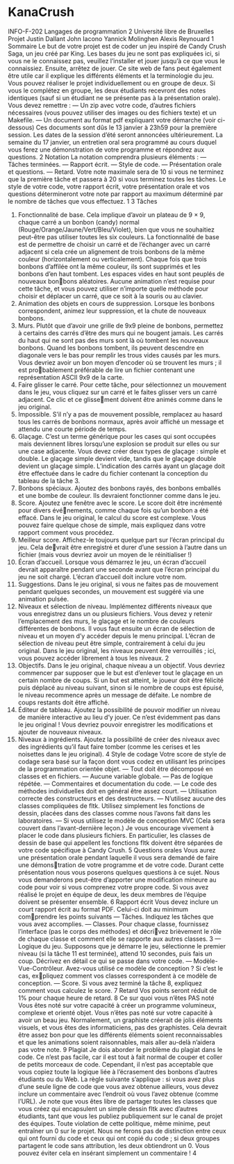 # KanaCrush
INFO-F-202
Langages de programmation 2
Université libre de Bruxelles
Projet
Justin Dallant John Iacono
Yannick Molinghen Alexis Reynouard
1 Sommaire
Le but de votre projet est de coder un jeu inspiré de Candy Crush Saga, un jeu créé par King.
Les bases du jeu ne sont pas expliquées ici, si vous ne le connaissez pas, veuillez l’installer et
jouer jusqu’à ce que vous le connaissiez. Ensuite, arrêtez de jouer. Ce site web de fans peut
également être utile car il explique les différents éléments et la terminologie du jeu.
Vous pouvez réaliser le projet individuellement ou en groupe de deux. Si vous le complétez en
groupe, les deux étudiants recevront des notes identiques (sauf si un étudiant ne se présente
pas à la présentation orale).
Vous devez remettre :
— Un zip avec votre code, d’autres fichiers nécessaires (vous pouvez utiliser des images ou
des fichiers texte) et un Makefile.
— Un document au format pdf expliquant votre démarche (voir ci-dessous)
Ces documents sont dûs le 13 janvier à 23h59 pour la première session. Les dates de la session
d’été seront annoncées ultérieurement.
La semaine du 17 janvier, un entretien oral sera programmé au cours duquel vous ferez une
démonstration de votre programme et répondrez aux questions.
2 Notation
La notation comprendra plusieurs éléments :
— Tâches terminées.
— Rapport écrit.
— Style de code.
— Présentation orale et questions.
— Retard.
Votre note maximale sera de 10 si vous ne terminez que la première tâche et passera à 20 si
vous terminez toutes les tâches. Le style de votre code, votre rapport écrit, votre présentation
orale et vos questions détermineront votre note par rapport au maximum déterminé par le
nombre de tâches que vous effectuez.
1
3 Tâches
1. Fonctionnalité de base. Cela implique d’avoir un plateau de 9 × 9, chaque carré a
un bonbon (candy) normal (Rouge/Orange/Jaune/Vert/Bleu/Violet), bien que vous ne
souhaitiez peut-être pas utiliser toutes les six couleurs. La fonctionnalité de base est
de permettre de choisir un carré et de l’échanger avec un carré adjacent si cela crée un
alignement de trois bonbons de la même couleur (horizontalement ou verticalement).
Chaque fois que trois bonbons d’affilée ont la même couleur, ils sont supprimés et les
bonbons d’en haut tombent. Les espaces vides en haut sont peuplés de nouveaux bonbons aléatoires. Aucune animation n’est requise pour cette tâche, et vous pouvez utiliser
n’importe quelle méthode pour choisir et déplacer un carré, que ce soit à la souris ou
au clavier.
2. Animation des objets en cours de suppression. Lorsque les bonbons correspondent,
animez leur suppression, et la chute de nouveaux bonbons.
3. Murs. Plutôt que d’avoir une grille de 9x9 pleine de bonbons, permettez à certains des
carrés d’être des murs qui ne bougent jamais. Les carrés du haut qui ne sont pas
des murs sont là où tombent les nouveaux bonbons. Quand les bonbons tombent, ils
peuvent descendre en diagonale vers le bas pour remplir les trous vides causés par les
murs. Vous devriez avoir un bon moyen d’encoder où se trouvent les murs ; il est probablement préférable de lire un fichier contenant une représentation ASCII 9x9 de la
carte.
4. Faire glisser le carré. Pour cette tâche, pour sélectionnez un mouvement dans le jeu,
vous cliquez sur un carré et le faites glisser vers un carré adjacent. Ce clic et ce glissement doivent être animés comme dans le jeu original.
5. Impossible. S’il n’y a pas de mouvement possible, remplacez au hasard tous les carrés
de bonbons normaux, après avoir affiché un message et attendu une courte période de
temps.
6. Glaçage. C’est un terme générique pour les cases qui sont occupées mais deviennent
libres lorsqu’une explosion se produit sur elles ou sur une case adjacente. Vous devez
créer deux types de glaçage : simple et double. Le glaçage simple devient vide, tandis que
le glaçage double devient un glaçage simple. L’indication des carrés ayant un glaçage
doit être effectuée dans le cadre du fichier contenant la conception du tableau de la
tâche 3.
7. Bonbons spéciaux. Ajoutez des bonbons rayés, des bonbons emballés et une bombe de
couleur. Ils devraient fonctionner comme dans le jeu.
8. Score. Ajoutez une fenêtre avec le score. Le score doit être incrémenté pour divers événements, comme chaque fois qu’un bonbon a été effacé. Dans le jeu original, le calcul
du score est complexe. Vous pouvez faire quelque chose de simple, mais expliquez dans
votre rapport comment vous procédez.
9. Meilleur score. Affichez-le toujours quelque part sur l’écran principal du jeu. Cela devrait être enregistré et durer d’une session à l’autre dans un fichier (mais vous devriez
avoir un moyen de le réinitialiser !)
10. Écran d’accueil. Lorsque vous démarrez le jeu, un écran d’accueil devrait apparaître
pendant une seconde avant que l’écran principal du jeu ne soit chargé. L’écran d’accueil
doit inclure votre nom.
11. Suggestions. Dans le jeu original, si vous ne faites pas de mouvement pendant quelques
secondes, un mouvement est suggéré via une animation pulsée.
12. Niveaux et sélection de niveau. Implémentez différents niveaux que vous enregistrez
dans un ou plusieurs fichiers. Vous devez y retenir l’emplacement des murs, le glaçage et
le nombre de couleurs différentes de bonbons. Il vous faut ensuite un écran de sélection
de niveau et un moyen d’y accéder depuis le menu principal. L’écran de sélection de
niveau peut être simple, contrairement à celui du jeu original. Dans le jeu original, les
niveaux peuvent être verrouillés ; ici, vous pouvez accéder librement à tous les niveaux.
2
13. Objectifs. Dans le jeu original, chaque niveau a un objectif. Vous devriez commencer
par supposer que le but est d’enlever tout le glaçage en un certain nombre de coups. Si
un but est atteint, le joueur doit être félicité puis déplacé au niveau suivant, sinon si
le nombre de coups est épuisé, le niveau recommence après un message de défaite. Le
nombre de coups restants doit être affiché.
14. Éditeur de tableau. Ajoutez la possibilité de pouvoir modifier un niveau de manière
interactive au lieu d’y jouer. Ce n’est évidemment pas dans le jeu original ! Vous devriez
pouvoir enregistrer les modifications et ajouter de nouveaux niveaux.
15. Niveaux à ingrédients. Ajoutez la possibilité de créer des niveaux avec des ingrédients
qu’il faut faire tomber (comme les cerises et les noisettes dans le jeu original).
4 Style de codage
Votre score de style de codage sera basé sur la façon dont vous codez en utilisant les principes
de la programmation orientée objet.
— Tout doit être décomposé en classes et en fichiers.
— Aucune variable globale.
— Pas de logique répétée.
— Commentaires et documentation du code.
— Le code des méthodes individuelles doit en général être assez court.
— Utilisation correcte des constructeurs et des destructeurs.
— N’utilisez aucune des classes compliquées de fltk. Utilisez simplement les fonctions de
dessin, placées dans des classes comme nous l’avons fait dans les laboratoires.
— Si vous utilisez le modèle de conception MVC (Cela sera couvert dans l’avant-dernière
leçon.)
Je vous encourage vivement à placer le code dans plusieurs fichiers. En particulier, les classes
de dessin de base qui appellent les fonctions fltk doivent être séparées de votre code spécifique
à Candy Crush.
5 Questions orales
Vous aurez une présentation orale pendant laquelle il vous sera demandé de faire une démonstration de votre programme et de votre code. Durant cette présentation nous vous poserons
quelques questions à ce sujet. Nous vous demanderons peut-être d’apporter une modification
mineure au code pour voir si vous comprenez votre propre code. Si vous avez réalisé le projet
en équipe de deux, les deux membres de l’équipe doivent se présenter ensemble.
6 Rapport écrit
Vous devez inclure un court rapport écrit au format PDF. Celui-ci doit au minimum comprendre les points suivants
— Tâches. Indiquez les tâches que vous avez accomplies.
— Classes. Pour chaque classe, fournissez l’interface (pas le corps des méthodes) et décrivez brièvement le rôle de chaque classe et comment elle se rapporte aux autres classes.
3
— Logique du jeu. Supposons que je démarre le jeu, sélectionne le premier niveau (si la
tâche 11 est terminée), attend 10 secondes, puis fais un coup. Décrivez en détail ce qui
se passe dans votre code.
— Modèle-Vue-Contrôleur. Avez-vous utilisé ce modèle de conception ? Si c’est le cas, expliquez comment vos classes correspondent à ce modèle de conception.
— Score. Si vous avez terminé la tâche 8, expliquez comment vous calculez le score.
7 Retard
Vos points seront réduit de 1% pour chaque heure de retard.
8 Ce sur quoi vous n’êtes PAS noté
Vous êtes noté sur votre capacité à créer un programme volumineux, complexe et orienté objet.
Vous n’êtes pas noté sur votre capacité à avoir un beau jeu. Normalement, un graphiste créerait
de jolis éléments visuels, et vous êtes des informaticiens, pas des graphistes. Cela devrait être
assez bon pour que les différents éléments soient reconnaissables et que les animations soient
raisonnables, mais aller au-delà n’aidera pas votre note.
9 Plagiat
Je dois aborder le problème du plagiat dans le code. Ce n’est pas facile, car il est tout à fait
normal de couper et coller de petits morceaux de code. Cependant, il n’est pas acceptable que
vous copiez toute la logique liée à l’écrasement des bonbons d’autres étudiants ou du Web.
La règle suivante s’applique : si vous avez plus d’une seule ligne de code que vous avez obtenue
ailleurs, vous devez inclure un commentaire avec l’endroit où vous l’avez obtenue (comme
l’URL). Je note que vous êtes libre de partager toutes les classes que vous créez qui encapsulent
un simple dessin fltk avec d’autres étudiants, tant que vous les publiez publiquement sur le
canal de projet des équipes.
Toute violation de cette politique, même minime, peut entraîner un 0 sur le projet.
Nous ne ferons pas de distinction entre ceux qui ont fourni du code et ceux qui ont copié du
code ; si deux groupes partagent le code sans attribution, les deux obtiendront un 0. Vous
pouvez éviter cela en insérant simplement un commentaire !
4
